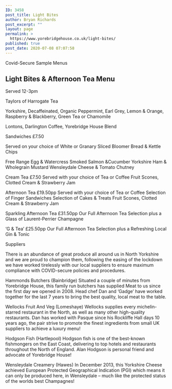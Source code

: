 ```yaml
---
ID: 3458
post_title: Light Bites
author: Bryan Richards
post_excerpt: ""
layout: page
permalink: >
  https://www.yorebridgehouse.co.uk/light-bites/
published: true
post_date: 2020-07-08 07:07:58
---
```

<div class="section-title section-title-followed-by-content">

Covid-Secure Sample Menus
<h2 class="covid-menu-h2">Light Bites &amp; Afternoon Tea Menu</h2>
Served 12-3pm

</div>
<div>
<div class="row-has-bottom-border full-width-content-with-padding text-center">

<p class="menu-head"><span class="menu-strong">Taylors of Harrogate Tea </span></p>
<p class="sub-menu">Yorkshire, Decaffeinated, Organic Peppermint, Earl Grey, Lemon &amp; Orange, Raspberry &amp; Blackberry, Green Tea or Chamomile</p>

<p class="menu-head"><span class="menu-strong">Lontons, Darlington Coffee, Yorebridge House Blend</span></p></div>

<div class="row-has-bottom-border full-width-content-with-padding text-center">

<p class="menu-head"><span class="menu-strong">Sandwiches £7.50</span></p>

<p class="sub-menu">Served on your choice of White or Granary Sliced Bloomer Bread &amp; Kettle Chips</p>

<p><span class="menu-strong">Free Range Egg &amp; Watercress
Smoked Salmon &amp;Cucumber
Yorkshire Ham &amp; Wholegrain Mustard
Wensleydale Cheese &amp; Tomato Chutney</span></p></div>
<div class="row-has-bottom-border full-width-content-with-padding text-center">

<p><span class="menu-strong">Cream Tea £7.50</span>
Served with your choice of Tea or Coffee
Fruit Scones, Clotted Cream &amp; Strawberry Jam</p>

<p><span class="menu-strong">Afternoon Tea £19.50pp</span>
Served with your choice of Tea or Coffee
Selection of Finger Sandwiches
Selection of Cakes &amp; Treats
Fruit Scones, Clotted Cream &amp; Strawberry Jam</p>

<p><span class="menu-strong">Sparkling Afternoon Tea £31.50pp</span>
Our Full Afternoon Tea Selection plus a Glass of Laurent-Perrier Champagne</p>

<p><span class="menu-strong">‘G &amp; Tea’ £25.50pp</span>
Our Full Afternoon Tea Selection plus a Refreshing Local Gin &amp; Tonic</p>

</div>
<div class="full-width-content-with-padding text-center">

<p><span class="menu-strong">Suppliers</span></p>

There is an abundance of great produce all around us in North Yorkshire and we are proud to champion them, following the easing of the lockdown we have worked tirelessly with our local suppliers to ensure maximum compliance with COVID-secure policies and procedures.

<p><span class="menu-strong">Hammonds Butchers (Bainbridge)</span>
Situated a couple of minutes from Yorebridge House, this family run butchers has supplied
Meat to us since the first day we opened in 2008.
Head chef Dan and ‘Gadge’ have worked together for the last 7 years to bring the best quality, local meat to the table.</p>

<p><span class="menu-strong">Wellocks Fruit And Veg (Lomeshaye)</span>
Wellocks supplies every michelin-starred restaurant in the North, as well as many other high-quality restaurants.
Dan has worked with Pasque since his Rockliffe Hall days 10 years ago, the pair strive to promote the finest ingredients from small UK suppliers to achieve a luxury menu!</p>

<p><span class="menu-strong">Hodgson Fish (Hartlepool)</span>
Hodgson fish is one of the best-known fishmongers on the East Coast, delivering to top hotels and restaurants throughout the North of England.
Alan Hodgson is personal friend and advocate of Yorebridge House!</p>

<p><span class="menu-strong">Wensleydale Creamery (Hawes)</span>
In December 2013, this Yorkshire Cheese achieved European Protected Geographical Indication (PGI) which means it can only be produced here, in Wensleydale – much like the protected status of the worlds best Champagnes!</p>

</div>
</div>
